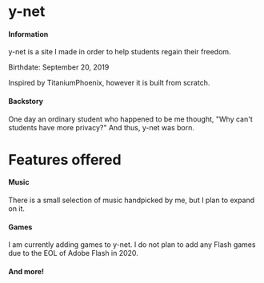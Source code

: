 # y-net

#### Information

y-net is a site I made in order to help students regain their freedom.

Birthdate: September 20, 2019

Inspired by TitaniumPhoenix, however it is built from scratch.

#### Backstory

One day an ordinary student who happened to be me thought, "Why can't students have more privacy?" And thus, y-net was born.

# Features offered

#### Music

There is a small selection of music handpicked by me, but I plan to expand on it.

#### Games

I am currently adding games to y-net. I do not plan to add any Flash games due to the EOL of Adobe Flash in 2020.

#### And more!
